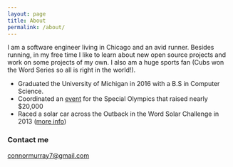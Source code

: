 ```yaml
---
layout: page
title: About
permalink: /about/
---
```


I am a software engineer living in Chicago and an avid runner. Besides running, in my free time I like to learn about new open source projects and work on some projects of my own. I also am a huge sports fan (Cubs won the Word Series so all is right in the world!).


* Graduated the University of Michigan in 2016 with a B.S in Computer Science.
* Coordinated an [event](http://mrun.clubrunning.org/ram/) for the Special Olympics that raised nearly $20,000
* Raced a solar car across the Outback in the Word Solar Challenge in 2013 ([more info](http://www.solarcar.engin.umich.edu/2013/))

### Contact me

[connormurray7@gmail.com](mailto:connormurray7@gmail.com)

